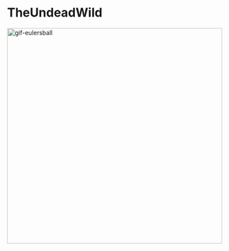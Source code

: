 # TheUndeadWild
 
<img src="https://i.ibb.co/sjGvds3/gif-undeadwild.gif" width="500" height="auto" alt="gif-eulersball" border="0">
